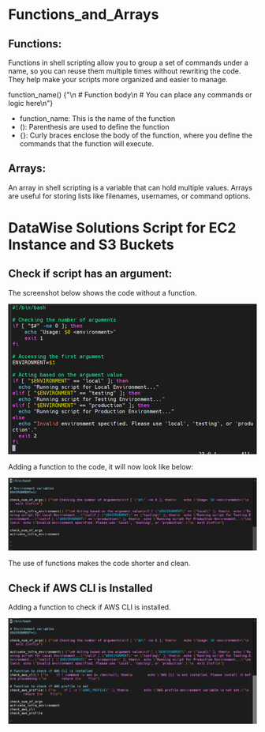 # Functions_and_Arrays

## Functions:

Functions in shell scripting allow you to group a set of commands under a name, so you can reuse them multiple times without rewriting the code. They help make your scripts more organized and easier to manage.

function_name() {"\n    # Function body\n    # You can place any commands or logic here\n"}

* function_name: This is the name of the function
* (): Parenthesis are used to define the function
* {}: Curly braces enclose the body of the function, where you define the commands that the function will execute.

## Arrays:

An array in shell scripting is a variable that can hold multiple values. Arrays are useful for storing lists like filenames, usernames, or command options.


# DataWise Solutions Script for EC2 Instance and S3 Buckets

## Check if script has an argument:

The screenshot below shows the code without a function.

![](./img/1.No_Function.PNG)

Adding a function to the code, it will now look like below:

![](./img/2.With_Functions.PNG)

The use of functions makes the code shorter and clean.

## Check if AWS CLI is Installed

Adding a function to check if AWS CLI is installed.

![](./img/3.CLI_check.PNG)